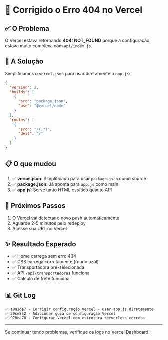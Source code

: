# 🔧 Corrigido o Erro 404 no Vercel

## ✅ O Problema

O Vercel estava retornando **404: NOT_FOUND** porque a configuração estava muito complexa com `api/index.js`.

## 🚀 A Solução

Simplificamos o `vercel.json` para usar diretamente o `app.js`:

```json
{
  "version": 2,
  "builds": [
    {
      "src": "package.json",
      "use": "@vercel/node"
    }
  ],
  "routes": [
    {
      "src": "/(.*)",
      "dest": "/"
    }
  ]
}
```

## 📋 O que mudou

1. ✅ **vercel.json**: Simplificado para usar `package.json` como source
2. ✅ **package.json**: Já aponta para `app.js` como main
3. ✅ **app.js**: Serve tanto HTML estático quanto API

## 🔄 Próximos Passos

1. O Vercel vai detectar o novo push automaticamente
2. Aguarde 2-5 minutos pelo redeploy
3. Acesse sua URL no Vercel

## ✨ Resultado Esperado

- ✅ Home carrega sem erro 404
- ✅ CSS carrega corretamente (fundo azul)
- ✅ Transportadora pré-selecionada
- ✅ API `/api/transportadoras` funciona
- ✅ Cálculo de frete funciona

## 📊 Git Log

```
✅ a9a2de7 - Corrigir configuração Vercel - usar app.js diretamente
✅ 29ce852 - Adicionar guia de configuração Vercel  
✅ 978ee78 - Configurar Vercel com estrutura serverless correta
```

---

Se continuar tendo problemas, verifique os logs no Vercel Dashboard!

